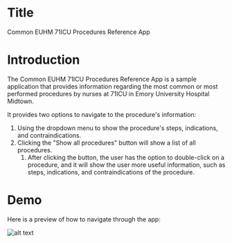 # Title
Common EUHM 71ICU Procedures Reference App

# Introduction
The Common EUHM 71ICU Procedures Reference App is a sample application that provides information regarding the most common or most performed procedures by nurses at 71ICU in Emory University Hospital Midtown. 

It provides two options to navigate to the procedure's information:

1. Using the dropdown menu to show the procedure's steps, indications, and contraindications. 
2. Clicking the "Show all procedures" button will show a list of all procedures.
    1. After clicking the button, the user has the option to double-click on a procedure, and it will show the user more useful information, such as steps, indications, and contraindications of the procedure. 

# Demo
Here is a preview of how to navigate through the app:

![alt text]()

